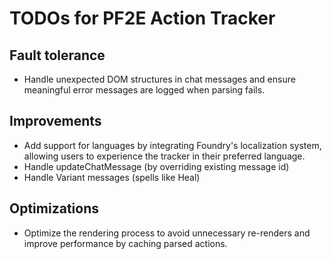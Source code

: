 # TODOs for PF2E Action Tracker

## Fault tolerance
- Handle unexpected DOM structures in chat messages and ensure meaningful error messages are logged when parsing fails.

## Improvements
- Add support for languages by integrating Foundry's localization system, allowing users to experience the tracker in their preferred language.
- Handle updateChatMessage (by overriding existing message id)
- Handle Variant messages (spells like Heal)

## Optimizations
- Optimize the rendering process to avoid unnecessary re-renders and improve performance by caching parsed actions.